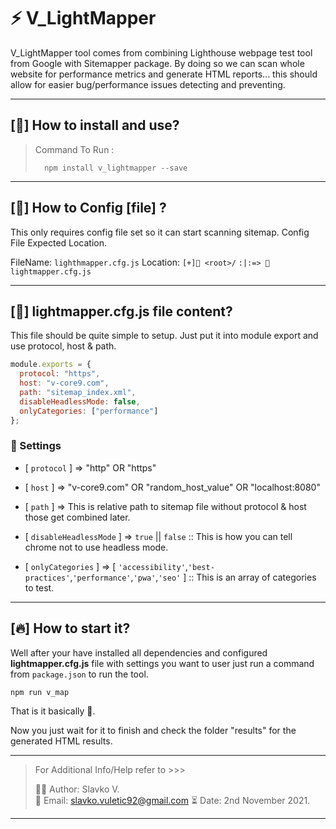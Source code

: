 # **⚡** V_LightMapper  

V_LightMapper tool comes from combining Lighthouse webpage test tool from Google with Sitemapper package. By doing so we can scan whole website for performance metrics and generate HTML reports... this should allow for easier bug/performance issues detecting and preventing.  

---

## **[🚀]** How to install and use?  


> Command To Run :  
>
>       npm install v_lightmapper --save

---

## **[🔧]** How to **Config** [file] ?

This only requires config file set so it can start scanning sitemap.
Config File Expected Location.

FileName: ```lighthmapper.cfg.js```
Location:
```[+]📂 <root>/```
```:|:=> 📄 lightmapper.cfg.js```

---

## **[📑]** **lightmapper.cfg.js** file content?

This file should be quite simple to setup. Just put it into module export and use protocol, host & path.

```javascript
module.exports = {
  protocol: "https",
  host: "v-core9.com",
  path: "sitemap_index.xml",
  disableHeadlessMode: false,
  onlyCategories: ["performance"]
};
```

### 📌 Settings

- [ ```protocol``` ] => "http" OR "https"
- [ ```host``` ]  => "v-core9.com" OR "random_host_value" OR "localhost:8080"
- [ ```path``` ]  => This is relative path to sitemap file without protocol & host those get combined later.
  
- [ ```disableHeadlessMode``` ]  =>  ```true``` || ```false```    :: This is how you can tell chrome not to use headless mode.
- [ ```onlyCategories``` ]  => [ ```'accessibility'```,```'best-practices'```,```'performance'```,```'pwa'```,```'seo'``` ]  ::  This is an array of categories to test.

---

## [🔥] How to start it?

Well after your have installed all dependencies and configured **lightmapper.cfg.js** file with settings you want to user just run a command from ```package.json``` to run the tool.

    npm run v_map

That is it basically 🎉.

Now you just wait for it to finish and check the folder "results" for the generated HTML results.

---

> For Additional Info/Help refer to >>>
>
> 👨‍💻 Author: Slavko V.  
> 📮 Email: slavko.vuletic92@gmail.com
> ⏳ Date: 2nd November 2021.
>
---  
